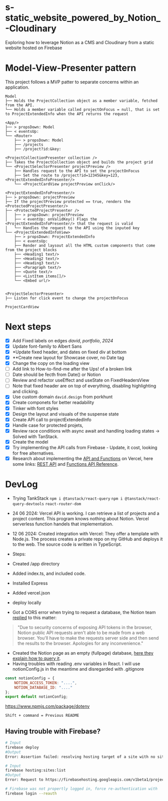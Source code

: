 # s-static_website_powered_by_Notion_-Cloudinary
Exploring how to leverage Notion as a CMS and Cloudinary from a static website hosted on Firebase

# Model-View-Presenter pattern
This project follows a MVP patter to separate concerns within an application.
```
Model
├── Holds the ProjectCollection object as a member variable, fetched from the API.
└── Holds a member variable called projectOnFocus = null, that is set to ProjectExtendedInfo when the API returns the request

<App/>
├── > propsDown: Model
├── < eventsUp: 
└── <Router>
    ├── > propsDown: Model
    ├── /projects
    ├── /project?id:&key:

<ProjectCollectionPresenter collection />
├── Takes the ProjectCollection object and builds the project grid
└── <ProjectSelectorPresenter projectPreview />
    ├── Handles request to the API to set the projectOnFocus
    ├── Set the route to /project?id=12345&key=123, <ProjectExtendedInfoPresenter/>
    └── <ProjectCardView projectPreview onClick/>

<ProjectExtendedInfoPresenter/>
├── > propsDown: projectPreview
├── If the projectPreview protected == true, renders the <ProtectedProjectPresenter/>
├── <ProtectedProjectPresenter />
│   ├── > propsDown: projectPreview
│   ├── < eventUp: onValidKey() Flags the <ProjectExtendedInfoPresenter/> that the request is valid
│   └── Handles the request to the API using the inputed key 
└── <ProjectExtendedInfoView>
    ├── > propsDown: ProjectExtendedInfo
    ├── < eventsUp: 
    ├── Render and laysout all the HTML custom components that come from the project blocks
    ├── <Heading1 text/>
    ├── <Heading2 text/>
    ├── <Heading3 text/>
    ├── <Paragraph text/>
    ├── <Quote text/>
    ├── <ListItem items[]/>
    └── <Embed url/>


<ProjectSelectorPresenter>
├── Listen for click event to change the projectOnFocus

ProjectCardView

```

# Next steps
- [x] Add Fixed labels on edges _david_, _portfolio_, _2024_
- [x] Update font-family to Albert Sans
- [x] *Update fixed header, and dates on fixed div at bottom
- [x] **Create new layout for Showcase cover, no Date tag
- [x] Change the copy on the loading view
- [ ] Add link to How-to-find-me after the Ups! of a broken link
- [ ] Date should be fecth from Date() or Notion
- [ ] Review and refactor useEffect and useState on FixedHeadersView
- [ ] Note that fixed header are on top of everything, disabling highlighting and clicking.
- [x] Use custom domain `david.design` from porkhunt
- [x] Create <WhiteSpace> componets for better readability
- [x] Tinker with font styles
- [x] Design the layout and visuals of the suspense state
- [x] Create API call to projectExtendedInfo
- [x] Handle case for protected projets, <ProtectedProjectPresenter/>
- [x] Review race conditions with async await and handling loading states -> Solved with TanStack.
- [x] Create the model
- [x] Try implementing the API calls from Firebase - Update, it cost, looking for free alternatives.
- [x] Research about implementing the [API and Functions](https://youtu.be/yLMODEUPJdU?si=YQ2nGSrJl3VbVOGo) on Vercel, here some links: [REST API](https://vercel.com/docs/rest-api) and [Functions API Reference](https://vercel.com/docs/functions/functions-api-reference).

# DevLog
- Trying TankStack
`npm i @tanstack/react-query`
`npm i @tanstack/react-query-devtools`
`react-router-dom`
- 24 06 2024: Vercel API is working. I can retrieve a list of projects and a project content. This program knows nothing about Notion. Vercel serverless function handels that implementation.
- 12 06 2024: Created integration with Vercel: They offer a template with Node.js. The process creates a private repo on my GitHub and deploys it to the web. The source code is written in TypeScript.

- Steps:
- Created /app directory
- Added index.ts, and included code.
- Installed Express
- Added vercel.json
- deploy locally

- Got a CORS error when trying to request a database, the Notion team [replied](https://github.com/makenotion/notion-sdk-js/issues/458#issuecomment-1743915685) to this matter:
>"Due to security concerns of exposing API tokens in the browser, Notion public API requests aren't able to be made from a web browser. You'll have to make the requests server side and then send the results to the browser. Apologies for any inconvenience."
- Created the Notion page as an empty (fullpage) database, [here they explain how to query it](https://developers.notion.com/reference/retrieve-a-database).
- Having troubles with reading .env variables in React. I will use notionConfig.js in the meantime and disregarded with .gitignore
```javascript
const notionConfig = {
    NOTION_ACCESS_TOKEN: "....",
    NOTION_DATABASE_ID: "...."
};
export default notionConfig;
```
https://www.npmjs.com/package/dotenv

``` bash
Shift + command = Previous README
```

## Having trouble with Firebase?

```bash
# Input
firebase deploy
#Output
Error: Assertion failed: resolving hosting target of a site with no site name or target name. This should have caused an error earlier

# Input
firebase hosting:sites:list
#Output
Error: Request to https://firebasehosting.googleapis.com/v1beta1/projects/notion-powered-cms/sites?pageToken=&pageSize=10 had HTTP Error: 401, Request had invalid authentication credentials. Expected OAuth 2 access token, login cookie or other valid authentication credential. See https://developers.google.com/identity/sign-in/web/devconsole-project.

# Firebase was not propertly logged in, force re-authentication with
firebase login --reauth
```